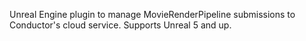 Unreal Engine plugin to manage MovieRenderPipeline submissions to Conductor's cloud service. Supports Unreal 5 and up.
